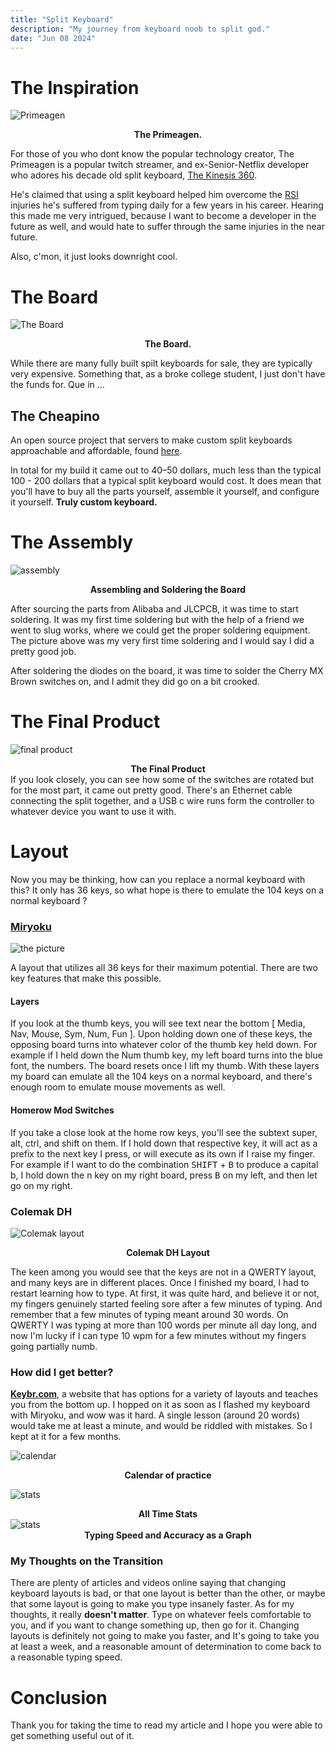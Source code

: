 ```yaml
---
title: "Split Keyboard"
description: "My journey from keyboard noob to split god."
date: "Jun 08 2024"
---
```


# The Inspiration

![Primeagen](https://i.ytimg.com/vi/nh-BAxbithc/maxresdefault.jpg)
    <center>**The Primeagen.**</center>

For those of you who dont know the popular technology creator, The Primeagen
is a popular twitch streamer, and ex-Senior-Netflix developer who adores his decade
old split keyboard, [The Kinesis 360](https://kinesis-ergo.com/keyboards/advantage360/).

He's claimed that using a split keyboard helped him overcome the 
[RSI](http://google.com/search?q=repetitive%20strain%20injury) injuries he's 
suffered from typing daily for a few years in his career. Hearing this made 
me very intrigued, because I want to become a developer in the future as well, 
and would hate to suffer through the same injuries in the near future.

Also, c'mon, it just looks downright cool.

# The Board

![The Board](./cheapino_pcb.png)
    <center> **The Board.** </center>

While there are many fully built spilt keyboards for sale, they are typically 
very expensive. Something that, as a broke college student, I just don't have 
the funds for. Que in ...

## The Cheapino

An open source project that servers to make custom split keyboards approachable 
and affordable, found [here](https://github.com/tompi/cheapino).

In total for my build it came out to 40–50 dollars, much less than the typical 
100 - 200 dollars that a typical split keyboard would cost. It does mean that
you'll have to buy all the parts yourself, assemble it yourself, and configure
it yourself. **Truly custom keyboard.**


# The Assembly
![assembly](./board.jpg)
    <center> **Assembling and Soldering the Board** </center>

After sourcing the parts from Alibaba and JLCPCB, it was time to start soldering.
It was my first time soldering but with the help of a friend we went to 
slug works, where we could get the proper soldering equipment. The picture above
was my very first time soldering and I would say I did a pretty good job.

After soldering the diodes on the board, it was time to solder the Cherry 
MX Brown switches on, and I admit they did go on a bit crooked.


# The Final Product
![final product](./keyboard.jpg)
     <center> **The Final Product** </center>
If you look closely, you can see how some of the switches are rotated but for the 
most part, it came out pretty good. There's an Ethernet cable connecting the split 
together, and a USB c wire runs form the controller to whatever device you want
to use it with.




# Layout

Now you may be thinking, how can you replace a normal keyboard with this? It only
has 36 keys, so what hope is there to emulate the 104 keys on a normal keyboard ?

### [Miryoku](https://github.com/manna-harbour/miryoku)
![the picture](https://github.com/manna-harbour/miryoku/raw/master/data/cover/miryoku-kle-cover.png)

A layout that utilizes all 36 keys for their maximum potential. There are two key features that make this possible.

#### Layers
If you look at the thumb keys, you will see text near the bottom 
[ Media, Nav, Mouse, Sym, Num, Fun ]. Upon holding down one of these keys, the 
opposing board turns into whatever color of the thumb key held down. For example
if I held down the Num thumb key, my left board turns into the blue font, the 
numbers. The board resets once I lift my thumb. With these layers my board can 
emulate all the 104 keys on a normal keyboard, and there's enough room to emulate 
mouse movements as well.

#### Homerow Mod Switches
If you take a close look at the home row keys, you'll see the subtext
super, alt, ctrl, and shift on them. If I hold down that respective key, it will act as a prefix to the next key I press, or will execute as its own if I 
raise my finger. For example if I want to do the combination 
<kbd>SHIFT</kbd> + <kbd>B</kbd> to produce a capital b, I hold down the n key 
on my right board, press <kbd>B</kbd> on my left, and then let go on my right.

### Colemak DH
![Colemak layout](https://colemakmods.github.io/mod-dh/gfx/about/colemak_dh_main_matrix.png)
     <center> **Colemak DH Layout** </center>

The keen among you would see that the keys are not in a QWERTY layout, and many
keys are in different places. Once I finished my board, I had to restart learning how to type.
At first, it was quite hard, and believe it or not, my fingers genuinely started feeling sore
after a few minutes of typing. And remember that a few minutes of typing meant around
30 words. On QWERTY I was typing at more than 100 words per minute all day long, and now
I'm lucky if I can type 10 wpm for a few minutes without my fingers going partially
numb.

### How did I get better?

[**Keybr.com**](https://www.keybr.com/), a website that has options for a 
variety of layouts and teaches you from the bottom up. I hopped on it 
as soon as I flashed my keyboard with Miryoku, and wow was it hard. 
A single lesson (around 20 words) would take me at least a minute, and 
would be riddled with mistakes. So I kept at it for a few months.

![calendar](./keypractice.png)
    <center> **Calendar of practice** </center>


![stats](./alltime_stats.png)
    <center> **All Time Stats** </center>
![stats](./stats_grph.png)
    <center> **Typing Speed and Accuracy as a Graph** </center>

### My Thoughts on the Transition
There are plenty of articles and videos online saying that changing keyboard
layouts is bad, or that one layout is better than the other, or maybe 
that some layout is going to make you type insanely faster. As for my thoughts, 
it really **doesn't matter**. Type on whatever feels comfortable to you, and if you
want to change something up, then go for it. Changing layouts is definitely 
not going to make you faster, and It's going to take you at least a week, and 
a reasonable amount of determination to come back to a reasonable typing speed.

# Conclusion
Thank you for taking the time to read my article and I hope you were able to get
something useful out of it. 



